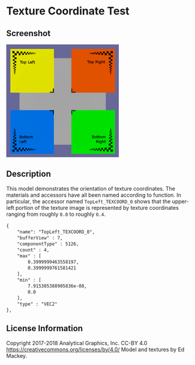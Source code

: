 # Texture Coordinate Test

## Screenshot

![screenshot](screenshot/screenshot.png)

## Description

This model demonstrates the orientation of texture coordinates. The materials and accessors have all been named according to function. In particular, the accessor named `TopLeft_TEXCOORD_0` shows that the upper-left portion of the texture image is represented by texture coordinates ranging from roughly `0.0` to roughly `0.4`.

```
{
    "name": "TopLeft_TEXCOORD_0",
    "bufferView" : 7,
    "componentType" : 5126,
    "count" : 4,
    "max" : [
        0.3999999463558197,
        0.3999999761581421
    ],
    "min" : [
        7.915305388905836e-08,
        0.0
    ],
    "type" : "VEC2"
},
```

## License Information

Copyright 2017-2018 Analytical Graphics, Inc.
CC-BY 4.0 https://creativecommons.org/licenses/by/4.0/
Model and textures by Ed Mackey.
